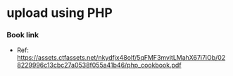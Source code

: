 # upload using PHP

### Book link
- Ref: https://assets.ctfassets.net/nkydfjx48olf/5qFMF3mvitLMahX67i7iOb/028229996c13cbc27a0538f055a41b46/php_cookbook.pdf